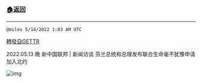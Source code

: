 ###  [:house:返回](README.md)
---


`@miles 5/14/2022 1:03 AM UTC`

[轉發自GETTR](https://gettr.com/post/p19nt8e2baf)

2022.05.13 晚 新中国联邦 | 新闻访谈      芬兰总统和总理发布联合生命毫不犹豫申请加入北约

![img](https://media.gettr.com/group16/origin/2022/05/14/01/c1641d7a-7afd-dcb7-80dc-ab9ecc9ad8e3/9548d67018b19975dcafea4c4484666a.png)
